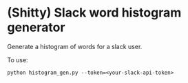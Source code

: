 # (Shitty) Slack word histogram generator

Generate a histogram of words for a slack user.

To use:

```
python histogram_gen.py --token=<your-slack-api-token>
```